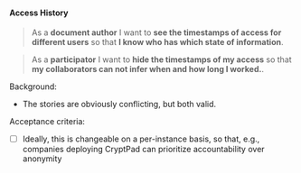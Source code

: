 #### Access History

> As a **document author** I want to **see the timestamps of access for
> different users** so that **I know who has which state of information**.

> As a **participator** I want to **hide the timestamps of my access** so that
> **my collaborators can not infer when and how long I worked.**.

Background:

* The stories are obviously conflicting, but both valid.

Acceptance criteria:

* [ ] Ideally, this is changeable on a per-instance basis, so that, e.g.,
  companies deploying CryptPad can prioritize accountability over anonymity

